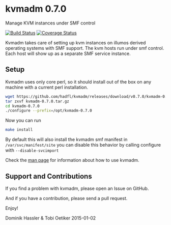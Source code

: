 kvmadm 0.7.0
============
Manage KVM instances under SMF control

[![Build Status](https://travis-ci.org/hadfl/kvmadm.svg?branch=master)](https://travis-ci.org/hadfl/kvmadm)
[![Coverage Status](https://img.shields.io/coveralls/hadfl/kvmadm.svg)](https://coveralls.io/r/hadfl/kvmadm?branch=master)

Kvmadm takes care of setting up kvm instances on illumos derived operating
systems with SMF support.  The kvm hosts run under smf control.  Each host
will show up as a separate SMF service instance.

Setup
-----

Kvmadm uses only core perl, so it should install out of the box on any machine with a current perl installation.

```sh
wget https://github.com/hadfl/kvmadm/releases/download/v0.7.0/kvmadm-0.7.0.tar.gz
tar zxvf kvmadm-0.7.0.tar.gz
cd kvmadm-0.7.0
./configure --prefix=/opt/kvmadm-0.7.0 
```

Now you can run

```sh
make install
```

By default this will also install the kvmadm smf manifest in
```/var/svc/manifest/site``` you can disable this behavior by calling
configure with ```--disable-svcimport``` 

Check the [man page](doc/kvmadm.pod) for information about how to use kvmadm.

Support and Contributions
-------------------------
If you find a problem with kvmadm, please open an Issue on GitHub.

And if you have a contribution, please send a pull request.

Enjoy!

Dominik Hassler & Tobi Oetiker
2015-01-02
